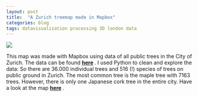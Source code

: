 ```yaml
---
layout: post
title:  "A Zurich treemap made in Mapbox"
categories: blog 
tags: datavisualization processing 3D london data
---
```



<img style="float: center;" src="https://raw.githubusercontent.com/melanieimfeld/melanieimfeld.github.io/master/assets/treemap.png">

This map was made with Mapbox using data of all public trees in the City of Zurich. The data can be found <strong> <a href="https://opendata.swiss/de/dataset/baumkataster-der-stadt-zurich">here</a> </strong>. I used Python to clean and explore the data: So there are 36.000 individual trees and 516 (!) species of trees on public ground in Zurich. The most common tree is the maple tree with 7163 trees. However, there is only one Japanese cork tree in the entire city. Have a look at the map <strong> <a href="https://raw.githubusercontent.com/melanieimfeld/melanieimfeld.github.io/master/assets/treemap.html" >here</a> </strong>.



